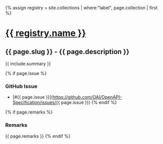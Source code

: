 {% assign registry = site.collections | where:"label", page.collection  | first %}
# <a href=".">{{ registry.name }}</a>

## {{ page.slug }} - {{ page.description }}

{{ include.summary }}

{% if page.issue %}
### GitHub Issue

* [#{{ page.issue }}](https://github.com/OAI/OpenAPI-Specification/issues/{{ page.issue }})
{% endif %}

{% if page.remarks %}
### Remarks

{{ page.remarks }}
{% endif %}
